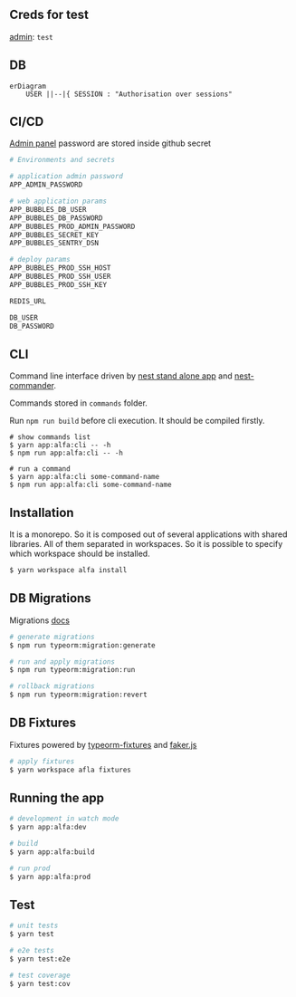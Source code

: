 ## Creds for test

[admin](https://staging-baikal-backend.center-game.com/admin/): `test`

## DB

```mermaid
erDiagram
    USER ||--|{ SESSION : "Authorisation over sessions"
```

## CI/CD

[Admin panel](https://staging-baikal-backend.center-game.com/admin/) password are stored inside github secret

```bash
# Environments and secrets

# application admin password
APP_ADMIN_PASSWORD

# web application params
APP_BUBBLES_DB_USER
APP_BUBBLES_DB_PASSWORD
APP_BUBBLES_PROD_ADMIN_PASSWORD
APP_BUBBLES_SECRET_KEY
APP_BUBBLES_SENTRY_DSN

# deploy params
APP_BUBBLES_PROD_SSH_HOST
APP_BUBBLES_PROD_SSH_USER
APP_BUBBLES_PROD_SSH_KEY

REDIS_URL

DB_USER
DB_PASSWORD


```

## CLI

Command line interface driven by [nest stand alone app](https://docs.nestjs.com/standalone-applications) and [nest-commander](https://nest-commander.jaymcdoniel.dev/docs/).

Commands stored in `commands` folder.

Run `npm run build` before cli execution. It should be compiled firstly.

```bask
# show commands list
$ yarn app:alfa:cli -- -h
$ npm run app:alfa:cli -- -h

# run a command
$ yarn app:alfa:cli some-command-name
$ npm run app:alfa:cli some-command-name
```

## Installation

It is a monorepo. So it is composed out of several applications with shared libraries. All of them separated in workspaces. So it is possible to specify which workspace should be installed.

```bash
$ yarn workspace alfa install
```

## DB Migrations

Migrations [docs](https://typeorm.io/migrations)

```bash
# generate migrations
$ npm run typeorm:migration:generate

# run and apply migrations
$ npm run typeorm:migration:run

# rollback migrations
$ npm run typeorm:migration:revert
```

## DB Fixtures

Fixtures powered by [typeorm-fixtures](https://github.com/RobinCK/typeorm-fixtures) and [faker.js](https://github.com/faker-js/faker)

```bash
# apply fixtures
$ yarn workspace afla fixtures
```

## Running the app

```bash
# development in watch mode
$ yarn app:alfa:dev

# build 
$ yarn app:alfa:build

# run prod 
$ yarn app:alfa:prod
```

## Test

```bash
# unit tests
$ yarn test

# e2e tests
$ yarn test:e2e

# test coverage
$ yarn test:cov
```
